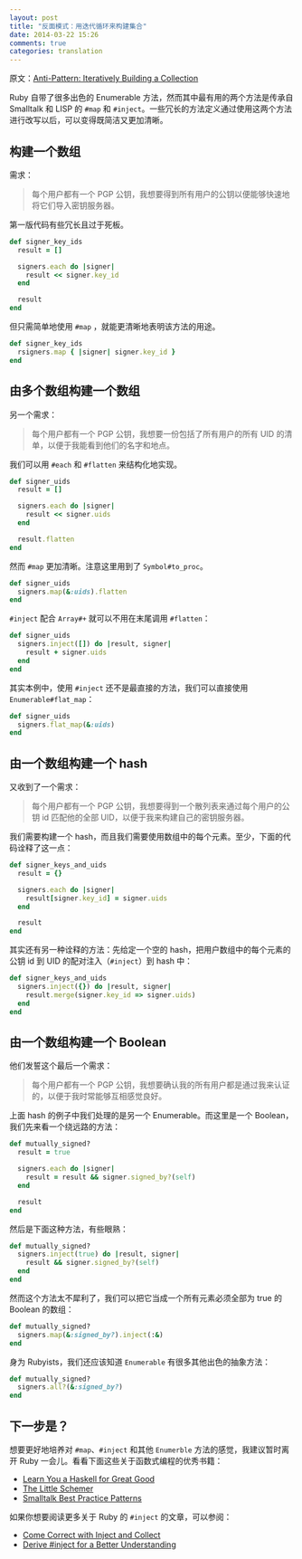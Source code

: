 ```yaml
---
layout: post
title: "反面模式：用迭代循环来构建集合"
date: 2014-03-22 15:26
comments: true
categories: translation
---
```

原文：[Anti-Pattern: Iteratively Building a Collection](http://robots.thoughtbot.com/iteration-as-an-anti-pattern)

Ruby 自带了很多出色的 Enumerable 方法，然而其中最有用的两个方法是传承自 Smalltalk 和 LISP 的 `#map` 和 `#inject`。一些冗长的方法定义通过使用这两个方法进行改写以后，可以变得既简洁又更加清晰。

## 构建一个数组

需求：

> 每个用户都有一个 PGP 公钥，我想要得到所有用户的公钥以便能够快速地将它们导入密钥服务器。

第一版代码有些冗长且过于死板。

```ruby
def signer_key_ids
  result = []

  signers.each do |signer|
    result << signer.key_id
  end

  result
end
```

但只需简单地使用 `#map` ，就能更清晰地表明该方法的用途。

```ruby
def signer_key_ids
  rsigners.map { |signer| signer.key_id }
end
```

## 由多个数组构建一个数组

另一个需求：

> 每个用户都有一个 PGP 公钥，我想要一份包括了所有用户的所有 UID 的清单，以便于我能看到他们的名字和地点。

我们可以用 `#each` 和 `#flatten` 来结构化地实现。

```ruby
def signer_uids
  result = []

  signers.each do |signer|
    result << signer.uids
  end

  result.flatten
end
```

然而 `#map` 更加清晰。注意这里用到了 `Symbol#to_proc`。

```ruby
def signer_uids
  signers.map(&:uids).flatten
end
```

`#inject` 配合 `Array#+` 就可以不用在末尾调用 `#flatten`：

```ruby
def signer_uids
  signers.inject([]) do |result, signer|
    result + signer.uids
  end
end
```

其实本例中，使用 `#inject` 还不是最直接的方法，我们可以直接使用 `Enumerable#flat_map`：

```ruby
def signer_uids
  signers.flat_map(&:uids)
end
```

## 由一个数组构建一个 hash

又收到了一个需求：

> 每个用户都有一个 PGP 公钥，我想要得到一个散列表来通过每个用户的公钥 id 匹配他的全部 UID，以便于我来构建自己的密钥服务器。

我们需要构建一个 hash，而且我们需要使用数组中的每个元素。至少，下面的代码诠释了这一点：

```ruby
def signer_keys_and_uids
  result = {}

  signers.each do |signer|
    result[signer.key_id] = signer.uids
  end

  result
end
```

其实还有另一种诠释的方法：先给定一个空的 hash，把用户数组中的每个元素的公钥 id 到 UID 的配对注入（`#inject`）到 hash 中：

```ruby
def signer_keys_and_uids
  signers.inject({}) do |result, signer|
    result.merge(signer.key_id => signer.uids)
  end
end
```

## 由一个数组构建一个 Boolean

他们发誓这个最后一个需求：

> 每个用户都有一个 PGP 公钥，我想要确认我的所有用户都是通过我来认证的，以便于我时常能够互相感觉良好。

上面 hash 的例子中我们处理的是另一个 Enumerable。而这里是一个 Boolean，我们先来看一个绕远路的方法：

```ruby
def mutually_signed?
  result = true

  signers.each do |signer|
    result = result && signer.signed_by?(self)
  end

  result
end
```

然后是下面这种方法，有些眼熟：

```ruby
def mutually_signed?
  signers.inject(true) do |result, signer|
    result && signer.signed_by?(self)
  end
end
```

然而这个方法太不犀利了，我们可以把它当成一个所有元素必须全部为 true 的 Boolean 的数组：

```ruby
def mutually_signed?
  signers.map(&:signed_by?).inject(:&)
end
```

身为 Rubyists，我们还应该知道 `Enumerable` 有很多其他出色的抽象方法：

```ruby
def mutually_signed?
  signers.all?(&:signed_by?)
end
```

## 下一步是？

想要更好地培养对 `#map`、`#inject` 和其他 `Enumerble` 方法的感觉，我建议暂时离开 Ruby 一会儿。看看下面这些关于函数式编程的优秀书籍：

- [Learn You a Haskell for Great Good](http://learnyouahaskell.com/)
- [The Little Schemer](http://www.ccs.neu.edu/home/matthias/BTLS/)
- [Smalltalk Best Practice Patterns](http://www.amazon.com/Smalltalk-Best-Practice-Patterns-Kent-ebook/dp/B00BBDLIME/ref=tmm_kin_title_0)

如果你想要阅读更多关于 Ruby 的 `#inject` 的文章，可以参阅：

- [Come Correct with Inject and Collect](http://robots.thoughtbot.com/come-correct-with-inject-and-collect)
- [Derive #inject for a Better Understanding](http://robots.thoughtbot.com/derive-inject-for-a-better-understanding)
